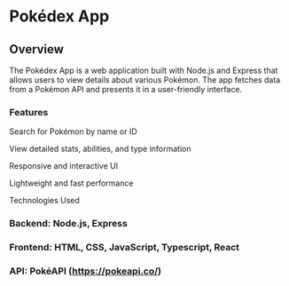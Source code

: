 # Pokédex App

## Overview

The Pokédex App is a web application built with Node.js and Express that allows users to view details about various Pokémon. The app fetches data from a Pokémon API and presents it in a user-friendly interface.

### Features

Search for Pokémon by name or ID

View detailed stats, abilities, and type information

Responsive and interactive UI

Lightweight and fast performance

Technologies Used

### Backend: Node.js, Express

### Frontend: HTML, CSS, JavaScript, Typescript, React

### API: PokéAPI (https://pokeapi.co/)
